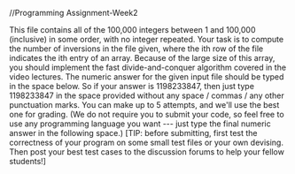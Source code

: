 //Programming Assignment-Week2

This file contains all of the 100,000 integers between 1 and 100,000 (inclusive) in some order, with no integer repeated.
Your task is to compute the number of inversions in the file given, where the ith row of the file indicates the ith entry of an array.
Because of the large size of this array, you should implement the fast divide-and-conquer algorithm covered in the video lectures.
The numeric answer for the given input file should be typed in the space below.
So if your answer is 1198233847, then just type 1198233847 in the space provided without any space / commas / any other punctuation marks. You can make up to 5 attempts, and we'll use the best one for grading.
(We do not require you to submit your code, so feel free to use any programming language you want --- just type the final numeric answer in the following space.)
[TIP: before submitting, first test the correctness of your program on some small test files or your own devising. Then post your best test cases to the discussion forums to help your fellow students!]

